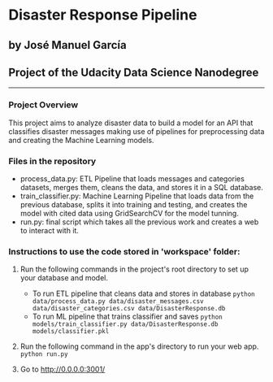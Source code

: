 # Disaster Response Pipeline

## by José Manuel García 

## Project of the Udacity Data Science Nanodegree
------------------------------------------

### Project Overview
This project aims to analyze disaster data to build a model for an API that classifies disaster messages making use of pipelines for preprocessing data and creating the Machine Learning models.

### Files in the repository
- process_data.py: ETL Pipeline that loads messages and categories datasets, merges them, cleans the data, and stores it in a SQL database.
- train_classifier.py: Machine Learning Pipeline that loads data from the previous database, splits it into training and testing, and creates the model with cited data using GridSearchCV for the model tunning.
- run.py: final script which takes all the previous work and creates a web to interact with it.

### Instructions to use the code stored in 'workspace' folder:
1. Run the following commands in the project's root directory to set up your database and model.

    - To run ETL pipeline that cleans data and stores in database
        `python data/process_data.py data/disaster_messages.csv data/disaster_categories.csv data/DisasterResponse.db`
    - To run ML pipeline that trains classifier and saves
        `python models/train_classifier.py data/DisasterResponse.db models/classifier.pkl`

2. Run the following command in the app's directory to run your web app.
    `python run.py`

3. Go to http://0.0.0.0:3001/
